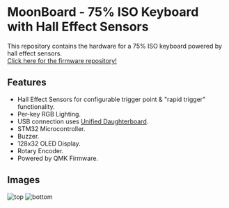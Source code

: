 # MoonBoard - 75% ISO Keyboard with Hall Effect Sensors
This repository contains the hardware for a 75% ISO keyboard powered by hall effect sensors.<br />
[Click here for the firmware repository!](https://github.com/RephlexZero/qmk_firmware/tree/adc_testing)

## Features
- Hall Effect Sensors for configurable trigger point & "rapid trigger" functionality.
- Per-key RGB Lighting.
- USB connection uses [Unified Daughterboard](https://unified-daughterboard.github.io/).
- STM32 Microcontroller.
- Buzzer.
- 128x32 OLED Display.
- Rotary Encoder.
- Powered by QMK Firmware.

## Images
![top](https://certainly1182.github.io/MoonBoard/top.png)
![bottom](https://certainly1182.github.io/MoonBoard/bottom.png)